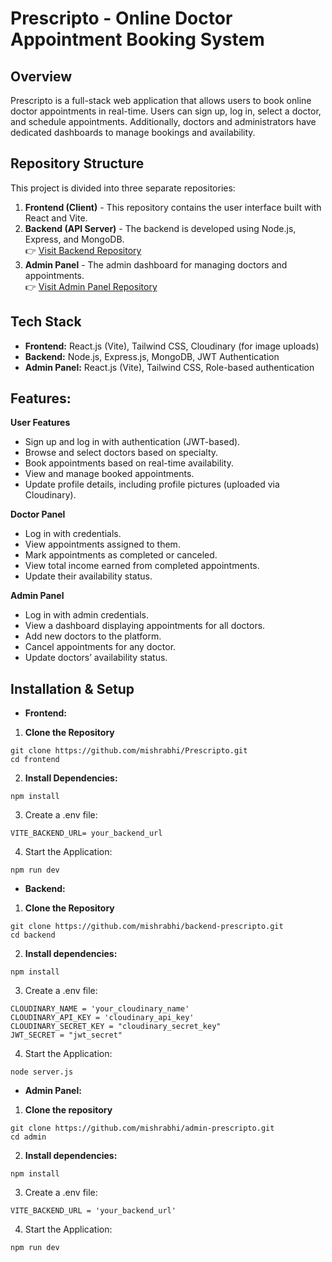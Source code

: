 # Prescripto - Online Doctor Appointment Booking System

## Overview

Prescripto is a full-stack web application that allows users to book online doctor appointments in real-time. Users can sign up, log in, select a doctor, and schedule appointments. Additionally, doctors and administrators have dedicated dashboards to manage bookings and availability.

## Repository Structure

This project is divided into three separate repositories:

1. **Frontend (Client)** - This repository contains the user interface built with React and Vite.
2. **Backend (API Server)** - The backend is developed using Node.js, Express, and MongoDB.  
   👉 [Visit Backend Repository](https://github.com/mishrabhi/backend-prescripto)
3. **Admin Panel** - The admin dashboard for managing doctors and appointments.  
   👉 [Visit Admin Panel Repository](https://github.com/mishrabhi/admin-prescripto)

## Tech Stack

- **Frontend:** React.js (Vite), Tailwind CSS, Cloudinary (for image uploads)
- **Backend:** Node.js, Express.js, MongoDB, JWT Authentication
- **Admin Panel:** React.js (Vite), Tailwind CSS, Role-based authentication

## Features:

**User Features**

- Sign up and log in with authentication (JWT-based).
- Browse and select doctors based on specialty.
- Book appointments based on real-time availability.
- View and manage booked appointments.
- Update profile details, including profile pictures (uploaded via Cloudinary).

**Doctor Panel**

- Log in with credentials.
- View appointments assigned to them.
- Mark appointments as completed or canceled.
- View total income earned from completed appointments.
- Update their availability status.

**Admin Panel**

- Log in with admin credentials.
- View a dashboard displaying appointments for all doctors.
- Add new doctors to the platform.
- Cancel appointments for any doctor.
- Update doctors’ availability status.

## Installation & Setup

- **Frontend:**

1. **Clone the Repository**

```
git clone https://github.com/mishrabhi/Prescripto.git
cd frontend
```

2. **Install Dependencies:**

```
npm install
```

3. Create a .env file:

```
VITE_BACKEND_URL= your_backend_url
```

4. Start the Application:

```
npm run dev
```

- **Backend:**

1. **Clone the Repository**

```
git clone https://github.com/mishrabhi/backend-prescripto.git
cd backend
```

2. **Install dependencies:**

```
npm install
```

3. Create a .env file:

```
CLOUDINARY_NAME = 'your_cloudinary_name'
CLOUDINARY_API_KEY = 'cloudinary_api_key'
CLOUDINARY_SECRET_KEY = "cloudinary_secret_key"
JWT_SECRET = "jwt_secret"
```

4. Start the Application:

```
node server.js
```

- **Admin Panel:**

1. **Clone the repository**

```
git clone https://github.com/mishrabhi/admin-prescripto.git
cd admin
```

2. **Install dependencies:**

```
npm install
```

3. Create a .env file:

```
VITE_BACKEND_URL = 'your_backend_url'
```

4. Start the Application:

```
npm run dev
```
